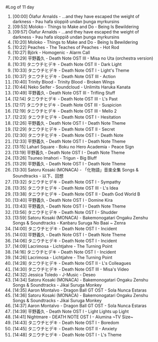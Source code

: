 #Log of 11 day

1. [00:00] Ólafur Arnalds - ...and they have escaped the weight of darkness - Þau hafa sloppið undan þunga myrkursins
1. [09:53] Moloko - Things to Make and Do - Being Is Bewildering
1. [09:57] Ólafur Arnalds - ...and they have escaped the weight of darkness - Þau hafa sloppið undan þunga myrkursins
1. [10:20] Moloko - Things to Make and Do - Being Is Bewildering
1. [10:22] Peaches - The Teaches of Peaches - Hot Rod
1. [10:27] Björk - Homogenic - Alarm Call
1. [10:29] 平野義久 - Death Note OST III - Misa no Uta (orchestra version)
1. [10:31] タニウチヒデキ - Death Note OST II - Dark Light
1. [10:33] タニウチヒデキ - Death Note OST I - Light's Theme
1. [10:37] タニウチヒデキ - Death Note OST III - Action
1. [10:40] Trinity Blood - Trinity Blood - Broken Wings
1. [10:44] Neko Seifer - Soundcloud - Unlimits Haruka Kanata
1. [10:49] 平野義久 - Death Note OST III - Trifling Stuff
1. [12:14] タニウチヒデキ - Death Note OST III - L's Past
1. [12:17] タニウチヒデキ - Death Note OST III - Suspicion
1. [12:19] タニウチヒデキ - Death Note OST III - Mello 2
1. [12:23] タニウチヒデキ - Death Note OST I - Hesitation
1. [12:26] 平野義久 - Death Note OST I - Death Note Theme
1. [12:29] タニウチヒデキ - Death Note OST II - Secret
1. [12:30] タニウチヒデキ - Death Note OST I - Death Note
1. [12:33] 平野義久 - Death Note OST I - Death Note Theme
1. [13:15] Laharl Square - Boku no Hero Academia - Peace Sign
1. [13:19] 平野義久 - Death Note OST I - Death Note Theme
1. [13:26] Tsuneo Imahori - Trigun - Big Bluff
1. [13:29] 平野義久 - Death Note OST I - Death Note Theme
1. [13:30] Satoru Kosaki (MONACA) - 「化物語」音楽全集 Songs & Soundtracks - 以下、回想
1. [13:32] タニウチヒデキ - Death Note OST I - Sympathy
1. [13:35] タニウチヒデキ - Death Note OST III - L's Idea
1. [13:38] タニウチヒデキ - Death Note OST II - Death God World B
1. [13:40] 平野義久 - Death Note OST I - Domine Kira
1. [13:43] 平野義久 - Death Note OST I - Death Note Theme
1. [13:56] タニウチヒデキ - Death Note OST I - Shudder
1. [13:59] Satoru Kosaki (MONACA) - Bakemonogatari Ongaku Zenshu Songs & Soundtracks - Kanbaru Suruga No Baai ~ Zenra
1. [14:00] タニウチヒデキ - Death Note OST I - Incident
1. [14:03] 平野義久 - Death Note OST I - Death Note Theme
1. [14:06] タニウチヒデキ - Death Note OST I - Incident
1. [14:09] Lacrimosa - Lichtjahre - The Turning Point
1. [14:16] タニウチヒデキ - Death Note OST I - Incident
1. [14:26] Lacrimosa - Lichtjahre - The Turning Point
1. [14:28] タニウチヒデキ - Death Note OST II - L's Colleagues
1. [14:30] タニウチヒデキ - Death Note OST III - Misa's Video
1. [14:32] Jessica Toledo - J-Music - Deseo
1. [14:34] Satoru Kosaki (MONACA) - Bakemonogatari Ongaku Zenshu Songs & Soundtracks - Jikai Suruga Monkey
1. [14:35] Aaron Montalvo - Dragon Ball GT OST - Sola Nunca Estaras
1. [14:36] Satoru Kosaki (MONACA) - Bakemonogatari Ongaku Zenshu Songs & Soundtracks - Jikai Suruga Monkey
1. [14:37] Aaron Montalvo - Dragon Ball GT OST - Sola Nunca Estaras
1. [14:39] 平野義久 - Death Note OST I - Light Lights up Light
1. [14:41] Nightmare - DEATH NOTE OST I - Alumina ~TV Size~
1. [14:43] タニウチヒデキ - Death Note OST I - Boredom
1. [14:45] タニウチヒデキ - Death Note OST II - Anxiety
1. [14:48] タニウチヒデキ - Death Note OST I - L's Theme
